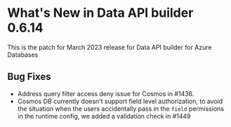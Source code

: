 # What's New in Data API builder 0.6.14

This is the patch for March 2023 release for Data API builder for Azure Databases

## Bug Fixes
- Address query filter access deny issue for Cosmos in #1436.
- Cosmos DB currently doesn't support field level authorization, to avoid the situation when the users accidentally pass in the ```field``` permissions in the runtime config, we added a validation check in #1449 